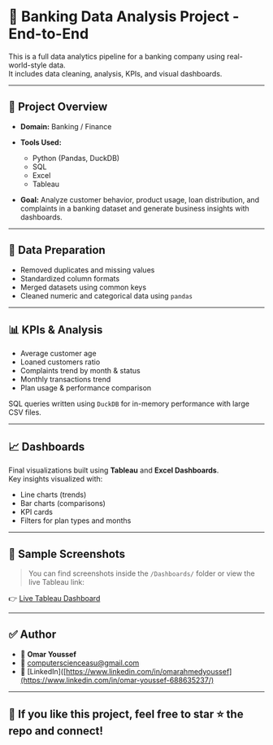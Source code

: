 # 🏦 Banking Data Analysis Project - End-to-End

This is a full data analytics pipeline for a banking company using real-world-style data.  
It includes data cleaning, analysis, KPIs, and visual dashboards.

---

## 🚀 Project Overview

- **Domain:** Banking / Finance  
- **Tools Used:**  
  - Python (Pandas, DuckDB)  
  - SQL  
  - Excel  
  - Tableau

- **Goal:** Analyze customer behavior, product usage, loan distribution, and complaints in a banking dataset and generate business insights with dashboards.

---

## 🧹 Data Preparation

- Removed duplicates and missing values  
- Standardized column formats  
- Merged datasets using common keys  
- Cleaned numeric and categorical data using `pandas`

---

## 📊 KPIs & Analysis

- Average customer age
- Loaned customers ratio
- Complaints trend by month & status
- Monthly transactions trend
- Plan usage & performance comparison

SQL queries written using `DuckDB` for in-memory performance with large CSV files.

---

## 📈 Dashboards

Final visualizations built using **Tableau** and **Excel Dashboards**.  
Key insights visualized with:

- Line charts (trends)
- Bar charts (comparisons)
- KPI cards
- Filters for plan types and months

---

## 📎 Sample Screenshots

> You can find screenshots inside the `/Dashboards/` folder or view the live Tableau link:

👉 [Live Tableau Dashboard](https://public.tableau.com/views/BankinkProject/OverView)

---

## ✅ Author

- 👤 **Omar Youssef**
- 📧 computerscienceasu@gmail.com  
- 💼 [LinkedIn]([https://www.linkedin.com/in/omarahmedyoussef](https://www.linkedin.com/in/omar-youssef-688635237/)

---

## 🌟 If you like this project, feel free to star ⭐ the repo and connect!

